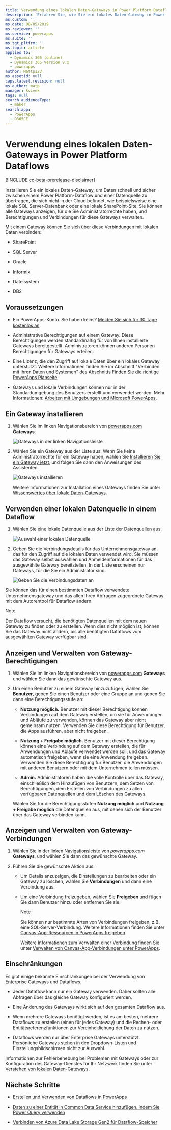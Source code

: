 ```yaml
---
title: Verwendung eines lokalen Daten-Gateways in Power Platform Dataflows | MicrosoftDocs
description: 'Erfahren Sie, wie Sie ein lokales Daten-Gateway in Power Platform Dataflows verwenden.'
ms.custom: ''
ms.date: 08/05/2019
ms.reviewer: ''
ms.service: powerapps
ms.suite: ''
ms.tgt_pltfrm: ''
ms.topic: article
applies_to:
  - Dynamics 365 (online)
  - Dynamics 365 Version 9.x
  - powerapps
author: Mattp123
ms.assetid: null
caps.latest.revision: null
ms.author: matp
manager: kvivek
tags: null
search.audienceType:
  - maker
search.app:
  - PowerApps
  - D365CE
---
```

# <a name="using-an-on-premises-data-gateway-in-power-platform-dataflows"></a>Verwendung eines lokalen Daten-Gateways in Power Platform Dataflows
[!INCLUDE [cc-beta-prerelease-disclaimer](../../includes/cc-beta-prerelease-disclaimer.md)]

Installieren Sie ein lokales Daten-Gateway, um Daten schnell und sicher zwischen einem Power Platform-Dataflow und einer Datenquelle zu übertragen, die sich nicht in der Cloud befindet, wie beispielsweise eine lokale SQL-Server-Datenbank oder eine lokale SharePoint-Site.
Sie können alle Gateways anzeigen, für die Sie Administratorrechte haben, und Berechtigungen und Verbindungen für diese Gateways verwalten.

Mit einem Gateway können Sie sich über diese Verbindungen mit lokalen Daten verbinden:

-   SharePoint

-   SQL Server

-   Oracle

-   Informix

-   Dateisystem

-   DB2

## <a name="prerequisites"></a>Voraussetzungen

-   Ein PowerApps-Konto. Sie haben keins? [Melden Sie sich für 30 Tage kostenlos an](https://docs.microsoft.com/en-us/powerapps/maker/signup-for-powerapps).

-   Administrative Berechtigungen auf einem Gateway. Diese Berechtigungen werden standardmäßig für von Ihnen installierte Gateways bereitgestellt. Administratoren können anderen Personen Berechtigungen für Gateways erteilen. 

-   Eine Lizenz, die den Zugriff auf lokale Daten über ein lokales Gateway unterstützt. Weitere Informationen finden Sie im Abschnitt "Verbinden mit Ihren Daten und Systemen" des Abschnitts [Finden Sie die richtige PowerApps Planseite](https://powerapps.microsoft.com/pricing/).

-   Gateways und lokale Verbindungen können nur in der Standardumgebung des Benutzers erstellt und verwendet werden. Mehr Informationen: [Arbeiten mit Umgebungen und Microsoft PowerApps](../canvas-apps/working-with-environments.md).

## <a name="install-a-gateway"></a>Ein Gateway installieren
1.  Wählen Sie im linken Navigationsbereich von [powerapps.com](https://web.powerapps.com/?utm_source=padocs&utm_medium=linkinadoc&utm_campaign=referralsfromdoc) **Gateways**.

    ![Gateways in der linken Navigationsleiste](media/nav-pane-gateways.png)

2.  Wählen Sie ein Gateway aus der Liste aus. Wenn Sie keine Administratorrechte für ein Gateway haben, wählen Sie [Installieren Sie ein Gateway jetzt](http://go.microsoft.com/fwlink/?LinkID=820931), und folgen Sie dann den Anweisungen des Assistenten.

     ![Gateways installieren](media/install-gateway-now.png)

     Weitere Informationen zur Installation eines Gateways finden Sie unter [Wissenswertes über lokale Daten-Gateways](../canvas-apps/gateway-reference.md).

## <a name="use-an-on-premises-data-source-in-a-dataflow"></a>Verwenden einer lokalen Datenquelle in einem Dataflow
1. Wählen Sie eine lokale Datenquelle aus der Liste der Datenquellen aus.

   ![Auswahl einer lokalen Datenquelle](media/on-premises-data-sources.png)

2. Geben Sie die Verbindungsdetails für das Unternehmensgateway an, das für den Zugriff auf die lokalen Daten verwendet wird. Sie müssen das Gateway selbst auswählen und Anmeldeinformationen für das ausgewählte Gateway bereitstellen. In der Liste erscheinen nur Gateways, für die Sie ein Administrator sind.

    ![Geben Sie die Verbindungsdaten an](media/connection-creds.png)

Sie können das für einen bestimmten Dataflow verwendete Unternehmensgateway und das allen Ihren Abfragen zugeordnete Gateway mit dem Autorentool für Dataflow ändern.

> [!NOTE]
> Der Dataflow versucht, die benötigten Datenquellen mit dem neuen Gateway zu finden oder zu erstellen. Wenn dies nicht möglich ist, können Sie das Gateway nicht ändern, bis alle benötigten Dataflows vom ausgewählten Gateway verfügbar sind.


## <a name="view-and-manage-gateway-permissions"></a>Anzeigen und Verwalten von Gateway-Berechtigungen
1.  Wählen Sie im linken Navigationsbereich von [powerapps.com](https://web.powerapps.com/?utm_source=padocs&utm_medium=linkinadoc&utm_campaign=referralsfromdoc) **Gateways** und wählen Sie dann das gewünschte Gateway aus.

2.  Um einen Benutzer zu einem Gateway hinzuzufügen, wählen Sie **Benutzer**, geben Sie einen Benutzer oder eine Gruppe an und geben Sie dann eine Berechtigungsstufe an:

    -   **Nutzung möglich.** Benutzer mit dieser Berechtigung können Verbindungen auf dem Gateway erstellen, um sie für Anwendungen und Abläufe zu verwenden, können das Gateway aber nicht gemeinsam nutzen. Verwenden Sie diese Berechtigung für Benutzer, die Apps ausführen, aber nicht freigeben.

    -   **Nutzung + Freigabe möglich.** Benutzer mit dieser Berechtigung können eine Verbindung auf dem Gateway erstellen, die für Anwendungen und Abläufe verwendet werden soll, und das Gateway automatisch freigeben, wenn sie eine Anwendung freigeben. Verwenden Sie diese Berechtigung für Benutzer, die Anwendungen mit anderen Benutzern oder mit dem Unternehmen teilen müssen.

    -   **Admin.** Administratoren haben die volle Kontrolle über das Gateway, einschließlich dem Hinzufügen von Benutzern, dem Setzen von Berechtigungen, dem Erstellen von Verbindungen zu allen verfügbaren Datenquellen und dem Löschen des Gateways.

      Wählen Sie für die Berechtigungsstufen **Nutzung möglich** und **Nutzung + Freigabe möglich** die Datenquellen aus, mit denen sich der Benutzer über das Gateway verbinden kann.

## <a name="view-and-manage-gateway-connections"></a>Anzeigen und Verwalten von Gateway-Verbindungen
1.  Wählen Sie in der linken Navigationsleiste von *powerapps.com* **Gateways**, und wählen Sie dann das gewünschte Gateway.

2.  Führen Sie die gewünschte Aktion aus: 
    - Um Details anzuzeigen, die Einstellungen zu bearbeiten oder ein Gateway zu löschen, wählen Sie **Verbindungen** und dann eine Verbindung aus.
    - Um eine Verbindung freizugeben, wählen Sie **Freigeben** und fügen Sie dann Benutzer hinzu oder entfernen Sie sie.

      > [!NOTE]
      > Sie können nur bestimmte Arten von Verbindungen freigeben, z.B. eine SQL-Server-Verbindung. Weitere Informationen finden Sie unter [Canvas-App-Ressourcen in PowerApps freigeben](../canvas-apps/share-app-resources.md). <br />
      >
      > Weitere Informationen zum Verwalten einer Verbindung finden Sie unter [Verwalten von Canvas-App-Verbindungen unter PowerApps](../canvas-apps/add-manage-connections.md).


## <a name="limitations"></a>Einschränkungen
Es gibt einige bekannte Einschränkungen bei der Verwendung von Enterprise Gateways und Dataflows.

-   Jeder Dataflow kann nur ein Gateway verwenden. Daher sollten alle Abfragen über das gleiche Gateway konfiguriert werden.

-   Eine Änderung des Gateways wirkt sich auf den gesamten Dataflow aus.

-   Wenn mehrere Gateways benötigt werden, ist es am besten, mehrere Dataflows zu erstellen (einen für jedes Gateway) und die Rechen- oder Entitätsreferenzfunktionen zur Vereinheitlichung der Daten zu nutzen.

-   Dataflows werden nur über Enterprise Gateways unterstützt. Persönliche Gateways stehen in den Dropdown-Listen und Einstellungsbildschirmen nicht zur Auswahl.

Informationen zur Fehlerbehebung bei Problemen mit Gateways oder zur Konfiguration des Gateway-Dienstes für Ihr Netzwerk finden Sie unter [Verstehen von lokalen Daten-Gateways](../canvas-apps/gateway-reference.md).

## <a name="next-steps"></a>Nächste Schritte

- [Erstellen und Verwenden von Dataflows in PowerApps](create-and-use-dataflows.md)

- [Daten zu einer Entität in Common Data Service hinzufügen, indem Sie Power Query verwenden](data-platform-cds-newentity-pq.md)

- [Verbinden von Azure Data Lake Storage Gen2 für Dataflow-Speicher](/power-bi/service-dataflows-connect-azure-data-lake-storage-gen2)


